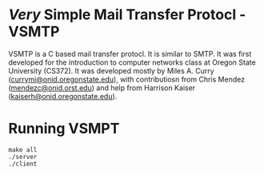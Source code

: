 *Very* Simple Mail Transfer Protocl - VSMTP
==========================================

VSMTP is a C based mail transfer protocl. It is similar to SMTP. It was first developed for the introduction to computer networks class at Oregon State University (CS372). It was developed mostly by Miles A. Curry (currymi@onid.oregonstate.edu), with contributiosn from Chris Mendez (mendezc@onid.orst.edu) and help from Harrison Kaiser (kaiserh@onid.oregonstate.edu).


Running VSMPT
=============
```
make all
./server
./client
```
